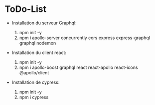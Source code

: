 # ToDo-List

- Installation du serveur Graphql:

    1. npm init -y
    2. npm i apollo-server concurrently cors express express-graphql graphql nodemon

- Installation du client react:

    1. npm init -y
    2. npm i apollo-boost graphql react react-apollo react-icons @apollo/client

- Installation de cypress:

    1. npm init -y
    2. npm i cypress
